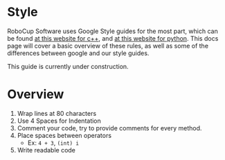 
# Style

RoboCup Software uses Google Style guides for the most part, which can be found [at this website for c++](https://google.github.io/styleguide/cppguide.html), and [at this website for python](https://google.github.io/styleguide/pyguide.html). This docs page will cover a basic overview of these rules, as well as some of the differences between google and our style guides.

This guide is currently under construction.

# Overview

1. Wrap lines at 80 characters
2. Use 4 Spaces for Indentation
3. Comment your code, try to provide comments for every method.
4. Place spaces between operators
   - Ex: `4 + 3`, `(int) i`
5. Write readable code
